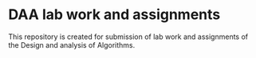 # DAA lab work and assignments

This repository is created for submission of lab work and assignments of the Design and analysis of Algorithms.

